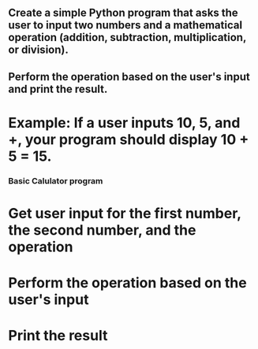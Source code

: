 ## Create a simple Python program that asks the user to input two numbers and a mathematical operation (addition, subtraction, multiplication, or division).
## Perform the operation based on the user's input and print the result.
# Example: If a user inputs 10, 5, and +, your program should display 10 + 5 = 15.

### Basic Calulator program
# Get user input for the first number, the second number, and the operation
# Perform the operation based on the user's input
# Print the result


